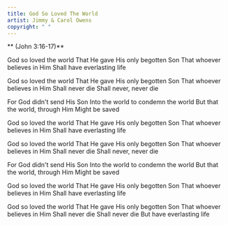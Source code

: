 ```yaml
---
title: God So Loved The World
artist: Jimmy & Carol Owens
copyright: " "
---
```

 ** (John 3:16-17)**


God so loved the world
That He gave His only begotten Son
That whoever believes in Him
Shall have everlasting life

God so loved the world
That He gave His only begotten Son
That whoever believes in Him
Shall never die
Shall never, never die

For God didn't send His Son
Into the world to condemn the world
But that the world, through Him
Might be saved

God so loved the world
That He gave His only begotten Son
That whoever believes in Him
Shall have everlasting life

God so loved the world
That He gave His only begotten Son
That whoever believes in Him
Shall never die
Shall never, never die

For God didn't send His Son
Into the world to condemn the world
But that the world, through Him
Might be saved

God so loved the world
That He gave His only begotten Son
That whoever believes in Him
Shall have everlasting life

God so loved the world
That He gave His only begotten Son
That whoever believes in Him
Shall never die
Shall never die
But have everlasting life